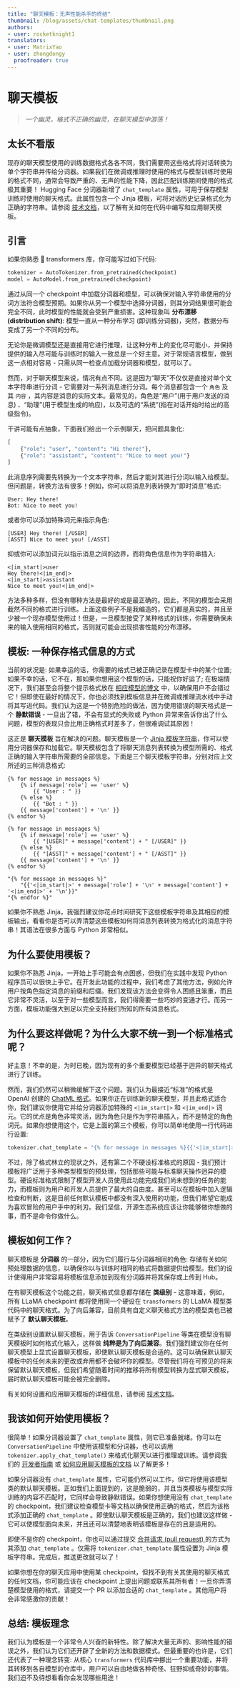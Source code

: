 ```yaml
---
title: "聊天模板：无声性能杀手的终结" 
thumbnail: /blog/assets/chat-templates/thumbnail.png
authors:
- user: rocketknight1
translators:
- user: MatrixYao
- user: zhongdongy
  proofreader: true
---
```


# 聊天模板

> _一个幽灵，格式不正确的幽灵，在聊天模型中游荡！_

## 太长不看版

现存的聊天模型使用的训练数据格式各各不同，我们需要用这些格式将对话转换为单个字符串并传给分词器。如果我们在微调或推理时使用的格式与模型训练时使用的格式不同，通常会导致严重的、无声的性能下降，因此匹配训练期间使用的格式极其重要！ Hugging Face 分词器新增了 `chat_template` 属性，可用于保存模型训练时使用的聊天格式。此属性包含一个 Jinja 模板，可将对话历史记录格式化为正确的字符串。请参阅 [技术文档](https://huggingface.co/docs/transformers/main/en/chat_templated)，以了解有关如何在代码中编写和应用聊天模板。

## 引言

如果你熟悉 🤗 transformers 库，你可能写过如下代码:

```python
tokenizer = AutoTokenizer.from_pretrained(checkpoint)
model = AutoModel.from_pretrained(checkpoint)
```

通过从同一个 checkpoint 中加载分词器和模型，可以确保对输入字符串使用的分词方法符合模型预期。如果你从另一个模型中选择分词器，则其分词结果很可能会完全不同，此时模型的性能就会受到严重损害。这种现象叫 **分布漂移 (distribution shift)**: 模型一直从一种分布学习 (即训练分词器)，突然，数据分布变成了另一个不同的分布。

无论你是微调模型还是直接用它进行推理，让这种分布上的变化尽可能小，并保持提供的输入尽可能与训练时的输入一致总是一个好主意。对于常规语言模型，做到这一点相对容易 - 只需从同一检查点加载分词器和模型，就可以了。

然而，对于聊天模型来说，情况有点不同。这是因为“聊天”不仅仅是直接对单个文本字符串进行分词 - 它需要对一系列消息进行分词。每个消息都包含一个 `角色` 及其 `内容` ，其内容是消息的实际文本。最常见的，角色是“用户”(用于用户发送的消息) 、“助理”(用于模型生成的响应)，以及可选的“系统”(指在对话开始时给出的高级指令)。

干讲可能有点抽象，下面我们给出一个示例聊天，把问题具象化:

```python
[
    {"role": "user", "content": "Hi there!"},
    {"role": "assistant", "content": "Nice to meet you!"}
]
```

此消息序列需要先转换为一个文本字符串，然后才能对其进行分词以输入给模型。但问题是，转换方法有很多！例如，你可以将消息列表转换为“即时消息”格式:

```
User: Hey there!
Bot: Nice to meet you!
```

或者你可以添加特殊词元来指示角色:

```
[USER] Hey there! [/USER]
[ASST] Nice to meet you! [/ASST]
```

抑或你可以添加词元以指示消息之间的边界，而将角色信息作为字符串插入:

```
<|im_start|>user
Hey there!<|im_end|>
<|im_start|>assistant
Nice to meet you!<|im_end|>
```

方法多种多样，但没有哪种方法是最好的或是最正确的。因此，不同的模型会采用截然不同的格式进行训练。上面这些例子不是我编造的，它们都是真实的，并且至少被一个现存模型使用过！但是，一旦模型接受了某种格式的训练，你需要确保未来的输入使用相同的格式，否则就可能会出现损害性能的分布漂移。

## 模板: 一种保存格式信息的方式

当前的状况是: 如果幸运的话，你需要的格式已被正确记录在模型卡中的某个位置; 如果不幸的话，它不在，那如果你想用这个模型的话，只能祝你好运了; 在极端情况下，我们甚至会将整个提示格式放在 [相应模型的博文](https://huggingface.co/blog/llama2#how-to-prompt-llama-2) 中，以确保用户不会错过它！但即使在最好的情况下，你也必须找到模板信息并在微调或推理流水线中手动将其写进代码。我们认为这是一个特别危险的做法，因为使用错误的聊天格式是一个 **静默错误** - 一旦出了错，不会有显式的失败或 Python 异常来告诉你出了什么问题，模型的表现只会比用正确格式时差多了，但很难调试其原因！

这正是 **聊天模板** 旨在解决的问题。聊天模板是一个 [Jinja 模板字符串](https://jinja.palletsprojects.com/en/3.1.x/)，你可以使用分词器保存和加载它。聊天模板包含了将聊天消息列表转换为模型所需的、格式正确的输入字符串所需要的全部信息。下面是三个聊天模板字符串，分别对应上文所述的三种消息格式:

```jinja
{% for message in messages %}
    {% if message['role'] == 'user' %}
        {{ "User : " }}
    {% else %}
        {{ "Bot : " }}
    {{ message['content'] + '\n' }}
{% endfor %}
```

```jinja
{% for message in messages %}
    {% if message['role'] == 'user' %}
        {{ "[USER]" + message['content'] + " [/USER]" }}
    {% else %}
        {{ "[ASST]" + message['content'] + " [/ASST]" }}
    {{ message['content'] + '\n' }}
{% endfor %}
```

```jinja
"{% for message in messages %}"
    "{{'<|im_start|>' + message['role'] + '\n' + message['content'] + '<|im_end|>' + '\n'}}"
"{% endfor %}"
```

如果你不熟悉 Jinja，我强烈建议你花点时间研究下这些模板字符串及其相应的模板输出，看看你是否可以弄清楚这些模板如何将消息列表转换为格式化的消息字符串！其语法在很多方面与 Python 非常相似。

## 为什么要使用模板？

如果你不熟悉 Jinja，一开始上手可能会有点困惑，但我们在实践中发现 Python 程序员可以很快上手它。在开发此功能的过程中，我们考虑了其他方法，例如允许用户按角色指定消息的前缀和后缀。我们发现该方法会变得令人困惑且笨重，而且它非常不灵活，以至于对一些模型而言，我们得需要一些巧妙的变通才行。而另一方面，模板功能强大到足以完全支持我们所知的所有消息格式。

## 为什么要这样做呢？为什么大家不统一到一个标准格式呢？

好主意！不幸的是，为时已晚，因为现有的多个重要模型已经基于迥异的聊天格式进行了训练。

然而，我们仍然可以稍微缓解下这个问题。我们认为最接近“标准”的格式是 OpenAI 创建的 [ChatML 格式](https://github.com/openai/openai-python/blob/main/chatml.md)。如果你正在训练新的聊天模型，并且此格式适合你，我们建议你使用它并给分词器添加特殊的 `<|im_start|>` 和 `<|im_end|>` 词元。它的优点是角色非常灵活，因为角色只是作为字符串插入，而不是特定的角色词元。如果你想使用这个，它是上面的第三个模板，你可以简单地使用一行代码进行设置:

```py
tokenizer.chat_template = "{% for message in messages %}{{'<|im_start|>' + message['role'] + '\n' + message['content'] + '<|im_end|>' + '\n'}}{% endfor %}"
```

不过，除了格式林立的现状之外，还有第二个不硬设标准格式的原因 - 我们预计模板将广泛用于多种类型模型的预处理，包括那些可能与标准聊天操作迥异的模型。硬设标准格式限制了模型开发人员使用此功能完成我们尚未想到的任务的能力，而模板则为用户和开发人员提供了最大的自由度。甚至可以在模板中加入逻辑检查和判断，这是目前任何默认模板中都没有深入使用的功能，但我们希望它能成为喜欢冒险的用户手中的利刃。我们坚信，开源生态系统应该让你能够做你想做的事，而不是命令你做什么。

## 模板如何工作？

聊天模板是 **分词器** 的一部分，因为它们履行与分词器相同的角色: 存储有关如何预处理数据的信息，以确保你以与训练时相同的格式将数据提供给模型。我们的设计使得用户非常容易将模板信息添加到现有分词器并将其保存或上传到 Hub。

在有聊天模板这个功能之前，聊天格式信息都存储在 **类级别** - 这意味着，例如，所有 LLaMA checkpoint 都将使用同一个硬设在 `transformers` 的 LLaMA 模型类代码中的聊天格式。为了向后兼容，目前具有自定义聊天格式方法的模型类也已被赋予了 **默认聊天模板**。

在类级别设置默认聊天模板，用于告诉 `ConversationPipeline` 等类在模型没有聊天模板时如何格式化输入，这样做 **纯粹是为了向后兼容**。我们强烈建议你在任何聊天模型上显式设置聊天模板，即使默认聊天模板是合适的。这可以确保默认聊天模板中的任何未来的更改或弃用都不会破坏你的模型。尽管我们将在可预见的将来保留默认聊天模板，但我们希望随着时间的推移将所有模型转换为显式聊天模板，届时默认聊天模板可能会被完全删除。

有关如何设置和应用聊天模板的详细信息，请参阅 [技术文档](https://huggingface.co/docs/transformers/main/en/chat_templated)。

## 我该如何开始使用模板？

很简单！如果分词器设置了 `chat_template` 属性，则它已准备就绪。你可以在 `ConversationPipeline` 中使用该模型和分词器，也可以调用 `tokenizer.apply_chat_template()` 来格式化聊天以进行推理或训练。请参阅我们的 [开发者指南](https://huggingface.co/docs/transformers/main/en/chat_templated) 或 [如何应用聊天模板的文档](https://huggingface.co/docs/transformers/main/en/internal/tokenization_utils#transformers.PreTrainedTokenizerBase.apply_chat_template) 以了解更多！

如果分词器没有 `chat_template` 属性，它可能仍然可以工作，但它将使用该模型类的默认聊天模板。正如我们上面提到的，这是脆弱的，并且当类模板与模型实际训练的内容不匹配时，它同样会导致静默错误。如果你想使用没有 `chat_template` 的 checkpoint，我们建议检查模型卡等文档以确保使用正确的格式，然后为该格式添加正确的 `chat_template` 。即使默认聊天模板是正确的，我们也建议这样做 - 它可以使模型面向未来，并且还可以清楚地表明该模板是存在的且是适用的。

即使不是你的 checkpoint，你也可以通过提交 [合并请求 (pull request) ](https://huggingface.co/docs/hub/repositories-pull-requests-discussions) 的方式为其添加 `chat_template` 。仅需将 `tokenizer.chat_template` 属性设置为 Jinja 模板字符串。完成后，推送更改就可以了！

如果你想在你的聊天应用中使用某 checkpoint，但找不到有关其使用的聊天格式的任何文档，你可能应该在 checkpoint 上提出问题或联系其所有者！一旦你弄清楚模型使用的格式，请提交一个 PR 以添加合适的 `chat_template` 。其他用户将会非常感激你的贡献！

## 总结: 模板理念

我们认为模板是一个非常令人兴奋的新特性。除了解决大量无声的、影响性能的错误之外，我们认为它们还开辟了全新的方法和数据模式。但最重要的也许是，它们还代表了一种理念转变: 从核心 `transformers` 代码库中挪出一个重要功能，并将其转移到各自模型的仓库中，用户可以自由地做各种奇怪、狂野抑或奇妙的事情。我们迫不及待想看看你会发现哪些用途！